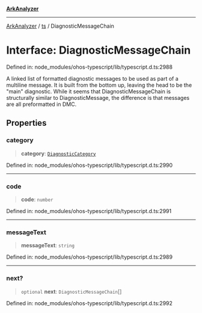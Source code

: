 [**ArkAnalyzer**](../../../../README.md)

***

[ArkAnalyzer](../../../../globals.md) / [ts](../README.md) / DiagnosticMessageChain

# Interface: DiagnosticMessageChain

Defined in: node\_modules/ohos-typescript/lib/typescript.d.ts:2988

A linked list of formatted diagnostic messages to be used as part of a multiline message.
It is built from the bottom up, leaving the head to be the "main" diagnostic.
While it seems that DiagnosticMessageChain is structurally similar to DiagnosticMessage,
the difference is that messages are all preformatted in DMC.

## Properties

### category

> **category**: [`DiagnosticCategory`](../enumerations/DiagnosticCategory.md)

Defined in: node\_modules/ohos-typescript/lib/typescript.d.ts:2990

***

### code

> **code**: `number`

Defined in: node\_modules/ohos-typescript/lib/typescript.d.ts:2991

***

### messageText

> **messageText**: `string`

Defined in: node\_modules/ohos-typescript/lib/typescript.d.ts:2989

***

### next?

> `optional` **next**: `DiagnosticMessageChain`[]

Defined in: node\_modules/ohos-typescript/lib/typescript.d.ts:2992
